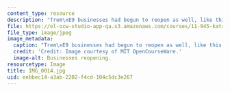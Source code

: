 ```yaml
---
content_type: resource
description: "Trem\xE9 businesses had begun to reopen as well, like this laundromat."
file: https://ol-ocw-studio-app-qa.s3.amazonaws.com/courses/11-945-katrina-practicum-spring-2006/eebbec14a3ab2202f4cd104c5dc3e267_IMG_0014.jpg
file_type: image/jpeg
image_metadata:
  caption: "Trem\xE9 businesses had begun to reopen as well, like this laundromat."
  credit: 'Credit: Image courtesy of MIT OpenCourseWare.'
  image-alt: Businesses reopening.
resourcetype: Image
title: IMG_0014.jpg
uid: eebbec14-a3ab-2202-f4cd-104c5dc3e267
---
```

